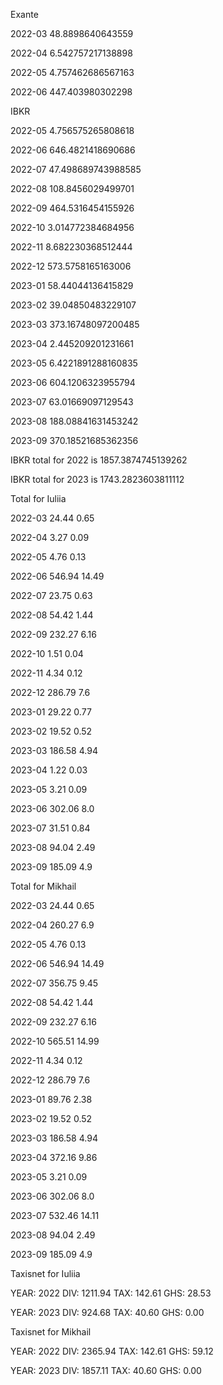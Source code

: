 Exante



 2022-03 48.8898640643559

 2022-04 6.542757217138898

 2022-05 4.757462686567163

 2022-06 447.403980302298



IBKR



 2022-05 4.756575265808618

 2022-06 646.4821418690686

 2022-07 47.498689743988585

 2022-08 108.8456029499701

 2022-09 464.5316454155926

 2022-10 3.014772384684956

 2022-11 8.682230368512444

 2022-12 573.5758165163006

 2023-01 58.44044136415829

 2023-02 39.04850483229107

 2023-03 373.16748097200485

 2023-04 2.445209201231661

 2023-05 6.4221891288160835

 2023-06 604.1206323955794

 2023-07 63.01669097129543

 2023-08 188.08841631453242

 2023-09 370.18521685362356



IBKR total for 2022 is 1857.3874745139262





IBKR total for 2023 is 1743.2823603811112





Total for Iuliia



 2022-03 24.44 0.65

 2022-04 3.27 0.09

 2022-05 4.76 0.13

 2022-06 546.94 14.49

 2022-07 23.75 0.63

 2022-08 54.42 1.44

 2022-09 232.27 6.16

 2022-10 1.51 0.04

 2022-11 4.34 0.12

 2022-12 286.79 7.6

 2023-01 29.22 0.77

 2023-02 19.52 0.52

 2023-03 186.58 4.94

 2023-04 1.22 0.03

 2023-05 3.21 0.09

 2023-06 302.06 8.0

 2023-07 31.51 0.84

 2023-08 94.04 2.49

 2023-09 185.09 4.9



Total for Mikhail



 2022-03 24.44 0.65

 2022-04 260.27 6.9

 2022-05 4.76 0.13

 2022-06 546.94 14.49

 2022-07 356.75 9.45

 2022-08 54.42 1.44

 2022-09 232.27 6.16

 2022-10 565.51 14.99

 2022-11 4.34 0.12

 2022-12 286.79 7.6

 2023-01 89.76 2.38

 2023-02 19.52 0.52

 2023-03 186.58 4.94

 2023-04 372.16 9.86

 2023-05 3.21 0.09

 2023-06 302.06 8.0

 2023-07 532.46 14.11

 2023-08 94.04 2.49

 2023-09 185.09 4.9



Taxisnet for Iuliia



YEAR: 2022
DIV:  1211.94
TAX:  142.61
GHS:  28.53

YEAR: 2023
DIV:  924.68
TAX:  40.60
GHS:  0.00



Taxisnet for Mikhail



YEAR: 2022
DIV:  2365.94
TAX:  142.61
GHS:  59.12

YEAR: 2023
DIV:  1857.11
TAX:  40.60
GHS:  0.00
